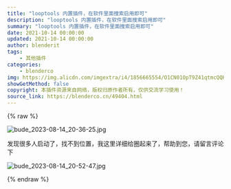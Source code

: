 ```yaml
---
title: "looptools 内置插件，在软件里面搜索启用即可"
description: "looptools 内置插件，在软件里面搜索启用即可"
summary: "looptools 内置插件，在软件里面搜索启用即可"
date: 2021-10-14 00:00:00
updated: 2021-10-14 00:00:00
author: blenderit
tags: 
    - 其他插件
categories:
    - blenderco
img: https://img.alicdn.com/imgextra/i4/1856665554/O1CN01OpT9Z41qtmcQQKFBk_!!1856665554.jpg
showGetMethod: false
copyright: 本插件资源来自网络，版权归原作者所有，仅供交流学习使用！
source_link: https://blenderco.cn/49404.html
---
```


{% raw %}
<p><img src="https://img.alicdn.com/imgextra/i4/1856665554/O1CN01OpT9Z41qtmcQQKFBk_!!1856665554.jpg" alt="bude_2023-08-14_20-36-25.jpg"></p><p>发现很多人启动了，找不到位置，我这里详细给圈起来了，帮助到您，请留言评论下</p><p><img src="https://img.alicdn.com/imgextra/i3/1856665554/O1CN0144CG7S1qtmcOg8q8S_!!1856665554.jpg" alt="bude_2023-08-14_20-52-47.jpg"></p>
<div style="display: none">blenderco</div>
{% endraw %}